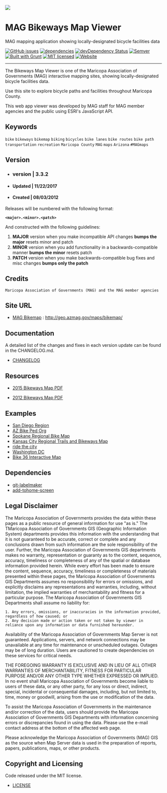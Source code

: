 ![](http://geo.azmag.gov/maps/readonaz/app/resources/img/maglogo_black.png)

# MAG Bikeways Map Viewer
MAG mapping application showing locally-designated bicycle facilities data

[![GitHub issues](https://img.shields.io/github/issues/AZMAG/map-Bikeways.svg)](https://github.com/AZMAG/map-Bikeways/issues)
[![dependencies](https://david-dm.org/AZMAG/map-Bikeways.png)](https://david-dm.org/AZMAG/map-Bikeways)
[![devDependency Status](https://david-dm.org/AZMAG/map-Bikeways/dev-status.png)](https://david-dm.org/AZMAG/map-Bikeways)
[![Semver](http://img.shields.io/SemVer/2.0.0.png)](http://semver.org/spec/v2.0.0.html)
[![Built with Grunt](https://cdn.gruntjs.com/builtwith.png)](http://gruntjs.com/)
[![MIT licensed](https://img.shields.io/badge/license-MIT-blue.svg)](https://opensource.org/licenses/MIT)
[![Website](https://img.shields.io/website-up-down-green-red/http/shields.io.svg?label=my-website)](https://geo.azmag.gov/maps/bikemap/)

***********************************************************************************************************

The Bikeways Map Viewer is one of the Maricopa Association of Governments (MAG) interactive mapping sites, showing locally-designated bicycle facilities data.

Use this site to explore bicycle paths and facilities throughout Maricopa County.

This web app viewer was developed by MAG staff for MAG member agencies and the public using ESRI's JavaScript API.

## Keywords ##

`bike` `bikeways` `bikemap` `biking` `bicycles` `bike lanes` `bike routes` `bike path` `transportation` `recreation` `Maricopa County` `MAG` `maps` `Arizona` `#MAGmaps`

## Version ##

* ### version | 3.3.2 ###

* #### Updated | 11/22/2017 ####

* #### Created | 08/03/2012 ####

Releases will be numbered with the following format:

**`<major>.<minor>.<patch>`**

And constructed with the following guidelines:

1. **MAJOR** version when you make incompatible API changes **bumps the major** resets minor and patch
2. **MINOR** version when you add functionality in a backwards-compatible manner **bumps the minor** resets patch
3. **PATCH** version when you make backwards-compatible bug fixes and misc changes **bumps only the patch**

## Credits ##

`Maricopa Association of Governments (MAG) and the MAG member agencies`

## Site URL ##

* [MAG Bikemap](http://geo.azmag.gov/maps/bikemap/) : http://geo.azmag.gov/maps/bikemap/

## Documentation ##

A detailed list of the changes and fixes in each version update can be found in the CHANGELOG.md.

* [CHANGELOG](CHANGELOG.md)

## Resources ##

* [2015 Bikeways Map PDF](http://www.azmag.gov/portals/0/Documents/MAG_2015-10-21_Bike-Pathways-Map.pdf)

* [2012 Bikeways Map PDF](http://www.azmag.gov/Documents/MAG_2012-10-19_Bike-Pathways-Map.pdf)

## Examples ##

* [San Diego Region](http://gis1.sandag.org/BikeMap2016/index.html)
* [AZ Bike Ped Org](http://www.azbikeped.org/)
* [Spokane Regional Bike Map](https://www.arcgis.com/home/webmap/viewer.html?webmap=a9c8901a015b4aea8c5e23a927a7fc41)
* [Kansas City Regional Trails and Bikeways Map](http://marc-gis.maps.arcgis.com/home/webmap/viewer.html?webmap=c0328d965cf44a10bfb710f3014619ac&extent=-94.837,38.9196,-94.33,39.1809)
* [ride the city](http://www.ridethecity.com/dc#)
* [Washington DC](http://washcycle.typepad.com/bikemap/)
* [Bike 36 Interactive Map](http://36commutingsolutions.org/commuting-us-36/commute-options/bikewalk/bikelinks-36/)

## Dependencies ##

* [git-labelmaker](https://github.com/himynameisdave/git-labelmaker?utm_source=hashnode.com)
* [add-tohome-screen](http://cubiq.org/add-to-home-screen)

## Legal Disclaimer ##

The Maricopa Association of Governments provides the data within these pages as a public resource of general information for use "as is." The TMaricopa Association of Governments GIS (Geographic Information System) departments provides this information with the understanding that it is not guaranteed to be accurate, correct or complete and any conclusions drawn from such information are the sole responsibility of the user. Further, the Maricopa Association of Governments GIS departments makes no warranty, representation or guaranty as to the content, sequence, accuracy, timeliness or completeness of any of the spatial or database information provided herein. While every effort has been made to ensure the content, sequence, accuracy, timeliness or completeness of materials presented within these pages, the Maricopa Association of Governments GIS Departments assumes no responsibility for errors or omissions, and explicitly disclaims any representations and warranties, including, without limitation, the implied warranties of merchantability and fitness for a particular purpose. The Maricopa Association of Governments GIS Departments shall assume no liability for:

    1. Any errors, omissions, or inaccuracies in the information provided, regardless of how caused; or
    2. Any decision made or action taken or not taken by viewer in reliance upon any information or data furnished hereunder.

Availability of the Maricopa Association of Governments Map Server is not guaranteed. Applications, servers, and network connections may be unavailable at any time for maintenance or unscheduled outages. Outages may be of long duration. Users are cautioned to create dependencies on these services for critical needs.

THE FOREGOING WARRANTY IS EXCLUSIVE AND IN LIEU OF ALL OTHER WARRANTIES OF MERCHANTABILITY, FITNESS FOR PARTICULAR PURPOSE AND/OR ANY OTHER TYPE WHETHER EXPRESSED OR IMPLIED. In no event shall Maricopa Association of Governments become liable to users of these data, or any other party, for any loss or direct, indirect, special, incidental or consequential damages, including, but not limited to, time, money or goodwill, arising from the use or modification of the data.

To assist the Maricopa Association of Governments in the maintenance and/or correction of the data, users should provide the Maricopa Association of Governments GIS Departments with information concerning errors or discrepancies found in using the data. Please use the e-mail contact address at the bottom of the affected web page.

Please acknowledge the Maricopa Association of Governments (MAG) GIS as the source when Map Server data is used in the preparation of reports, papers, publications, maps, or other products.

## Copyright and Licensing ##

Code released under the MIT license.

* [LICENSE](LICENSE)

